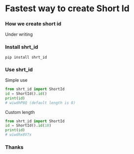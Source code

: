# Fastest way to create Short Id

### How we create short id

Under writing

### Install shrt_id

```
pip install shrt_id
```

### Use shrt_id

Simple use

```python
from shrt_id import ShortId
id = ShortId().id()
print(id)
# wiwdhP8Q (default length is 8)
```

Custom length

```python
from shrt_id import ShortId
id = ShortId().id(10)
print(id)
# wiwdhx8V7x
```

### Thanks
